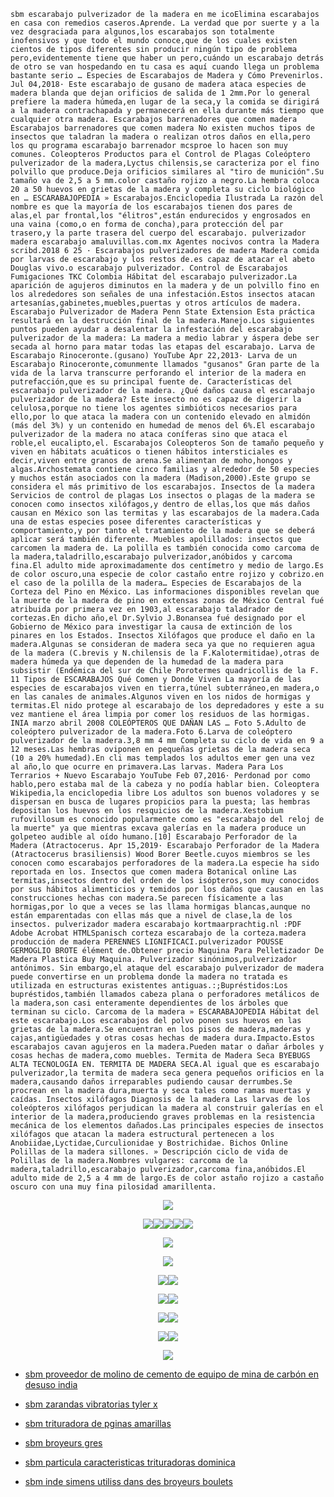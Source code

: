 
```
sbm escarabajo pulverizador de la madera en me icoElimina escarabajos en casa con remedios caseros.Aprende. La verdad que por suerte y a la vez desgraciada para algunos,los escarabajos son totalmente inofensivos y que todo el mundo conoce,que de los cuales existen cientos de tipos diferentes sin producir ningún tipo de problema pero,evidentemente tiene que haber un pero,cuándo un escarabajo detrás de otro se van hospedando en tu casa es aquí cuando llega un problema bastante serio … Especies de Escarabajos de Madera y Cómo Prevenirlos. Jul 04,2018· Este escarabajo de gusano de madera ataca especies de madera blanda que dejan orificios de salida de 1 2mm.Por lo general prefiere la madera húmeda,en lugar de la seca,y la comida se dirigirá a la madera contrachapada y permanecerá en ella durante más tiempo que cualquier otra madera. Escarabajos barrenadores que comen madera Escarabajos barrenadores que comen madera No existen muchos tipos de insectos que taladran la madera o realizan otros daños en ella,pero los qu programa escarabajo barrenador mcsproe lo hacen son muy comunes. Coleopteros Productos para el Control de Plagas Coleóptero pulverizador de la madera,Lyctus chilensis,se caracteriza por el fino polvillo que produce.Deja orificios similares al "tiro de munición".Su tamaño va de 2,5 a 5 mm.color castaño rojizo a negro.La hembra coloca 20 a 50 huevos en grietas de la madera y completa su ciclo biológico en … ESCARABAJOPEDIA » Escarabajos.Enciclopedia Ilustrada La razón del nombre es que la mayoría de los escarabajos tienen dos pares de alas,el par frontal,los "élitros",están endurecidos y engrosados en una vaina (como,o en forma de concha),para protección del par trasero,y la parte trasera del cuerpo del escarabajo. pulverizador madera escarabajo amaluvillas.com.mx Agentes nocivos contra la Madera scribd.2018 6 25 · Escarabajos pulverizadores de madera Madera comida por larvas de escarabajo y los restos de.es capaz de atacar el abeto Douglas vivo.o escarabajo pulverizador. Control de Escarabajos Fumigaciones TKC Colombia Hábitat del escarabajo pulverizador.La aparición de agujeros diminutos en la madera y de un polvillo fino en los alrededores son señales de una infestación.Estos insectos atacan artesanías,gabinetes,muebles,puertas y otros artículos de madera. Escarabajo Pulverizador de Madera Penn State Extension Esta práctica resultará en la destrucción final de la madera.Manejo.Los siguientes puntos pueden ayudar a desalentar la infestación del escarabajo pulverizador de la madera: La madera a medio labrar y áspera debe ser secada al horno para matar todas las etapas del escarabajo. Larva de Escarabajo Rinoceronte.(gusano) YouTube Apr 22,2013· Larva de un Escarabajo Rinoceronte,comunmente llamados "gusanos" Gran parte de la vida de la larva transcurre perforando el interior de la madera en putrefacción,que es su principal fuente de. Características del escarabajo pulverizador de la madera. ¿Qué daños causa el escarabajo pulverizador de la madera? Este insecto no es capaz de digerir la celulosa,porque no tiene los agentes simbióticos necesarios para ello,por lo que ataca la madera con un contenido elevado en almidón (más del 3%) y un contenido en humedad de menos del 6%.El escarabajo pulverizador de la madera no ataca coníferas sino que ataca el roble,el eucalipto,el. Escarabajos Coleopteros Son de tamaño pequeño y viven en hábitats acuáticos o tienen hábitos intersticiales es decir,viven entre granos de arena.Se alimentan de moho,hongos y algas.Archostemata contiene cinco familias y alrededor de 50 especies y muchos están asociados con la madera (Madison,2000).Este grupo se considera el más primitivo de los escarabajos. Insectos de la madera Servicios de control de plagas Los insectos o plagas de la madera se conocen como insectos xilófagos,y dentro de ellas,los que más daños causan en México son las termitas y las escarabajos de la madera.Cada una de estas especies posee diferentes características y comportamiento,y por tanto el tratamiento de la madera que se deberá aplicar será también diferente. Muebles apolillados: insectos que carcomen la madera de. La polilla es también conocida como carcoma de la madera,taladrillo,escarabajo pulverizador,anóbidos y carcoma fina.El adulto mide aproximadamente dos centímetro y medio de largo.Es de color oscuro,una especie de color castaño entre rojizo y cobrizo.en el caso de la polilla de la madera… Especies de Escarabajos de la Corteza del Pino en México. Las informaciones disponibles revelan que la muerte de la madera de pino en extensas zonas de México Central fué atribuida por primera vez en 1903,al escarabajo taladrador de cortezas.En dicho año,el Dr.Sylvio J.Bonansea fué designado por el Gobierno de México para investigar la causa de extinción de los pinares en los Estados. Insectos Xilófagos que produce el daño en la madera.Algunas se consideran de madera seca ya que no requieren agua de la madera (C.brevis y N.chilensis de la F.Kalotermitidae),otras de madera húmeda ya que dependen de la humedad de la madera para subsistir (Endémica del sur de Chile Porotermes quadricollis de la F. 11 Tipos de ESCARABAJOS Qué Comen y Donde Viven La mayoría de las especies de escarabajos viven en tierra,túnel subterráneo,en madera,o en las canales de animales.Algunos viven en los nidos de hormigas y termitas.El nido protege al escarabajo de los depredadores y este a su vez mantiene el área limpia por comer los residuos de las hormigas. INIA marzo abril 2008 COLEÓPTEROS QUE DAÑAN LAS … Foto 5.Adulto de coleóptero pulverizador de la madera.Foto 6.Larva de coleóptero pulverizador de la madera.3,8 mm 4 mm Completa su ciclo de vida en 9 a 12 meses.Las hembras oviponen en pequeñas grietas de la madera seca (10 a 20% humedad).En cli mas templados los adultos emer gen una vez al año,lo que ocurre en primavera.Las larvas. Madera Para Los Terrarios + Nuevo Escarabajo YouTube Feb 07,2016· Perdonad por como hablo,pero estaba mal de la cabeza y no podía hablar bien. Coleoptera Wikipedia,la enciclopedia libre Los adultos son buenos voladores y se dispersan en busca de lugares propicios para la puesta; las hembras depositan los huevos en los resquicios de la madera.Xestobium rufovillosum es conocido popularmente como es "escarabajo del reloj de la muerte" ya que mientras excava galerías en la madera produce un golpeteo audible al oído humano.[10] Escarabajo Perforador de la Madera (Atractocerus. Apr 15,2019· Escarabajo Perforador de la Madera (Atractocerus brasiliensis) Wood Borer Beetle.cuyos miembros se les conocen como escarabajos perforadores de la madera.La especie ha sido reportada en los. Insectos que comen madera Botanical online Las termitas,insectos dentro del orden de los isópteros,son muy conocidos por sus hábitos alimenticios y temidos por los daños que causan en las construcciones hechas con madera.Se parecen físicamente a las hormigas,por lo que a veces se las llama hormigas blancas,aunque no están emparentadas con ellas más que a nivel de clase,la de los insectos. pulverizador madera escarabajo kortmaarprachtig.nl :PDF Adobe Acrobat HTMLSpanisch corteza escarabajo de la corteza.madera producción de madera PERENNES LIGNIFICACI.pulverizador POUSSE GERMOGLIO BROTE élément de.Obtener precio Maquina Para Pelletizador De Madera Plastica Buy Maquina. Pulverizador sinónimos,pulverizador antónimos. Sin embargo,el ataque del escarabajo pulverizador de madera puede convertirse en un problema donde la madera no tratada es utilizada en estructuras existentes antiguas.:;Bupréstidos:Los bupréstidos,también llamados cabeza plana o perforadores metálicos de la madera,son casi enteramente dependientes de los árboles que terminan su ciclo. Carcoma de la madera » ESCARABAJOPEDIA Hábitat del este escarabajo.Los escarabajos del polvo ponen sus huevos en las grietas de la madera.Se encuentran en los pisos de madera,maderas y cajas,antigüedades y otras cosas hechas de madera dura.Impacto.Estos escarabajos cavan agujeros en la madera.Pueden matar o dañar árboles y cosas hechas de madera,como muebles. Termita de Madera Seca BYEBUGS ALTA TECNOLOGÍA EN. TERMITA DE MADERA SECA.Al igual que es escarabajo pulverizador,la termita de madera seca genera pequeños orificios en la madera,causando daños irreparables pudiendo causar derrumbes.Se procrean en la madera dura,muerta y seca tales como ramas muertas y caídas. Insectos xilófagos Diagnosis de la madera Las larvas de los coleópteros xilófagos perjudican la madera al construir galerías en el interior de la madera,produciendo graves problemas en la resistencia mecánica de los elementos dañados.Las principales especies de insectos xilófagos que atacan la madera estructural pertenecen a los Anobiidae,Lyctidae,Curculionidae y Bostrichidae. Bichos Online Polillas de la madera sillones. » Descripción ciclo de vida de Polillas de la madera.Nombres vulgares: carcoma de la madera,taladrillo,escarabajo pulverizador,carcoma fina,anóbidos.El adulto mide de 2,5 a 4 mm de largo.Es de color astaño rojizo a castaño oscuro con una muy fina pilosidad amarillenta. 
```

<div align="center">

<a href="https://es-crusher.shibang-china.com/github&k=sbm+escarabajo+pulverizador+de+la+madera+en+me+ico"><img src="https://static.shibang-china.com/es/crusher/logo.jpg"></a>

<a href="https://es-crusher.shibang-china.com/github&k=sbm+escarabajo+pulverizador+de+la+madera+en+me+ico"><img src="https://static.shibang-china.com/es/crusher/index.jpg"></a><a href="https://es-crusher.shibang-china.com/material.htmlgithub&k=sbm+escarabajo+pulverizador+de+la+madera+en+me+ico"><img src="https://static.shibang-china.com/es/crusher/material.jpg"></a><a href="https://es-crusher.shibang-china.com/application.htmlgithub&k=sbm+escarabajo+pulverizador+de+la+madera+en+me+ico"><img src="https://static.shibang-china.com/es/crusher/application.jpg"></a><a href="https://es-crusher.shibang-china.com/aboutus.htmlgithub&k=sbm+escarabajo+pulverizador+de+la+madera+en+me+ico"><img src="https://static.shibang-china.com/es/crusher/aboutus.jpg"></a><a href="https://es-crusher.shibang-china.com/contact.htmlgithub&k=sbm+escarabajo+pulverizador+de+la+madera+en+me+ico"><img src="https://static.shibang-china.com/es/crusher/contact.jpg"></a>

<a href="https://es-crusher.shibang-china.com/github&k=sbm+escarabajo+pulverizador+de+la+madera+en+me+ico"><img src="https://static.shibang-china.com/es/crusher/banner.jpg"></a>

<a href="https://swt.shibang-china.com/github&k=sbm+escarabajo+pulverizador+de+la+madera+en+me+ico"><img src="https://static.shibang-china.com/es/crusher/text.jpg"></a>

<a href="https://swt.shibang-china.com/github&k=sbm+escarabajo+pulverizador+de+la+madera+en+me+ico"><img src="https://static.shibang-china.com/es/crusher/chat.jpg"></a><a href="https://es-crusher.shibang-china.com/contact.htmlgithub&k=sbm+escarabajo+pulverizador+de+la+madera+en+me+ico"><img src="https://static.shibang-china.com/es/crusher/message.jpg"></a>

<a href="https://es-crusher.shibang-china.com/products/pe.htmlgithub&k=sbm+escarabajo+pulverizador+de+la+madera+en+me+ico"><img src="https://static.shibang-china.com/es/crusher/pe.jpg"></a><a href="https://es-crusher.shibang-china.com/products/pf.htmlgithub&k=sbm+escarabajo+pulverizador+de+la+madera+en+me+ico"><img src="https://static.shibang-china.com/es/crusher/pf.jpg"></a>

<a href="https://es-crusher.shibang-china.com/products/hpt.htmlgithub&k=sbm+escarabajo+pulverizador+de+la+madera+en+me+ico"><img src="https://static.shibang-china.com/es/crusher/hpt.jpg"></a><a href="https://es-crusher.shibang-china.com/products/vsi.htmlgithub&k=sbm+escarabajo+pulverizador+de+la+madera+en+me+ico"><img src="https://static.shibang-china.com/es/crusher/vsi.jpg"></a>

<a href="https://es-crusher.shibang-china.com/products/klv.htmlgithub&k=sbm+escarabajo+pulverizador+de+la+madera+en+me+ico"><img src="https://static.shibang-china.com/es/crusher/klv.jpg"></a><a href="https://es-crusher.shibang-china.com/products/portable.htmlgithub&k=sbm+escarabajo+pulverizador+de+la+madera+en+me+ico"><img src="https://static.shibang-china.com/es/crusher/portable.jpg"></a>

<a href="https://swt.shibang-china.com/github&k=sbm+escarabajo+pulverizador+de+la+madera+en+me+ico"><img src="https://static.shibang-china.com/es/crusher/case.jpg"></a>

</div>


* [sbm proveedor de molino de cemento de equipo de mina de carbón en desuso india](sbm%20proveedor%20de%20molino%20de%20cemento%20de%20equipo%20de%20mina%20de%20carb%C3%B3n%20en%20desuso%20india.md)

* [sbm zarandas vibratorias tyler x](sbm%20zarandas%20vibratorias%20tyler%20x.md)

* [sbm trituradora de pginas amarillas](sbm%20trituradora%20de%20pginas%20amarillas.md)

* [sbm broyeurs gres](sbm%20broyeurs%20gres.md)

* [sbm particula caracteristicas trituradoras dominica](sbm%20particula%20caracteristicas%20trituradoras%20dominica.md)

* [sbm inde simens utiliss dans des broyeurs boulets](sbm%20inde%20simens%20utiliss%20dans%20des%20broyeurs%20boulets.md)